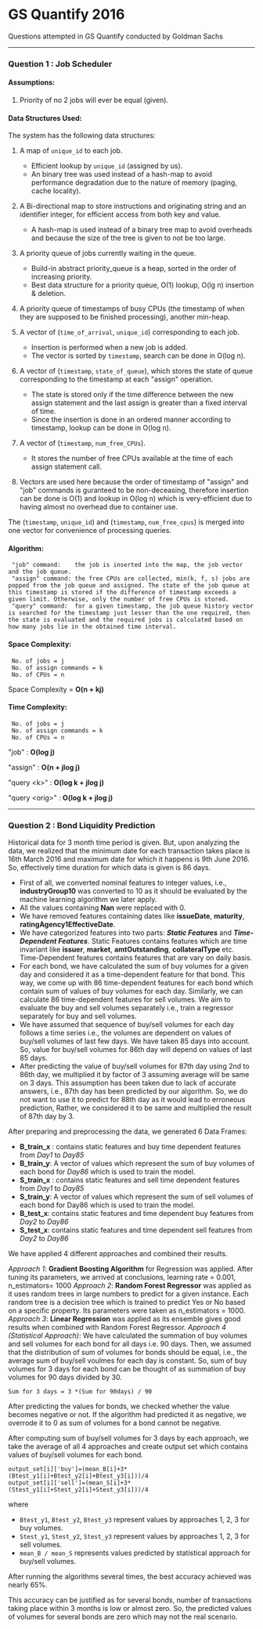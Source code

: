 # GS Quantify 2016
Questions attempted in GS Quantify conducted by Goldman Sachs

--------

### Question 1 : Job Scheduler

#### Assumptions:
1. Priority of no 2 jobs will ever be equal (given).

#### Data Structures Used:
The system has the following data structures:
1. A map of `unique_id` to each job.
	* Efficient lookup by `unique_id` (assigned by us).
	* An binary tree was used instead of a hash-map to avoid performance degradation due to the nature of memory (paging, cache locality).

2. A Bi-directional map to store instructions and originating string and an identifier integer, for efficient access from both key and value.
   	* A hash-map is used instead of a binary tree map to avoid overheads and because the size of the tree is given to not be too large. 
3. A priority queue of jobs currently waiting in the queue.
	* Build-in abstract priority_queue is a heap, sorted in the order of increasing priority.
 	* Best data structure for a priority queue, O(1) lookup, O(lg n) insertion & deletion.
4. A priority queue of timestamps of busy CPUs (the timestamp of when they are supposed to be finished processing), another min-heap.
5. A vector of (`time_of_arrival`, `unique_id`) corresponding to each job.
 	* Insertion is performed when a new job is added.
 	* The vector is sorted by `timestamp`, search can be done in O(log n).
6. A vector of (`timestamp`, `state_of_queue`), which stores the state of queue corresponding to the timestamp at each "assign" operation.
 	* The state is stored only if the time difference between the new assign statement and the last assign is greater than a fixed interval of time.
 	* Since the insertion is done in an ordered manner according to timestamp, lookup can be done in O(log n). 
7. A vector of (`timestamp`, `num_free_CPUs`).
 	* It stores the number of free CPUs available at the time of each assign statement call.
8. Vectors are used here because the order of timestamp of "assign" and "job" commands is guranteed to be non-deceasing, therefore insertion can be done is O(1) and lookup in O(log n) which is very-efficient due to having almost no overhead due to container use.

The (`timestamp`, `unique_id`) and (`timestamp`, `num_free_cpus`) is merged into one vector for convenience of processing queries.

#### Algorithm:
	 "job" command:    the job is inserted into the map, the job vector and the job queue.
	 "assign" command: the free CPUs are collected, min(k, f, s) jobs are popped from the job queue and assigned. The state of the job queue at this timestamp is stored if the difference of timestamp exceeds a given limit. Otherwise, only the number of free CPUs is stored.
	 "query" command:  for a given timestamp, the job queue history vector is searched for the timestamp just lesser than the one required, then the state is evaluated and the required jobs is calculated based on how many jobs lie in the obtained time interval.

#### Space Complexity:
	 No. of jobs = j
	 No. of assign commands = k
	 No. of CPUs = n
	
Space Complexity = **O(n + kj)**

#### Time Complexity:
	 No. of jobs = j
	 No. of assign commands = k
	 No. of CPUs = n

"job" : **O(log j)**

"assign" : **O(n + jlog j)**

"query \<k\>" : **O(log k + jlog j)**

"query \<orig\>" : **O(log k + jlog j)**

--------

### Question 2 : Bond Liquidity Prediction

Historical data for 3 month time period is given. But, upon analyzing the data, we realized that the minimum date for each transaction takes place is 16th March 2016 and maximum date for which it happens is 9th June 2016. So, effectively time duration for which data is given is 86 days.

* First of all, we converted nominal features to integer values, i.e., **industryGroup10** was
converted to 10 as it should be evaluated by the machine learning algorithm we later apply.
* All the values containing **Nan** were replaced with 0.
* We have removed features containing dates like **issueDate**, **maturity**, **ratingAgency1EffectiveDate**.
* We have categorized features into two parts: ***Static Features*** and ***Time-Dependent Features***. Static Features contains features which are time invariant like **issuer**, **market**, **amtOutstanding**, **collateralType** etc. Time-Dependent features contains features that are vary on daily basis.
* For each bond, we have calculated the sum of buy volumes for a given day and considered it as a time-dependent feature for that bond. This way, we come up with 86 time-dependent features for each bond which contain sum of values of buy volumes for each day. Similarly, we can calculate 86 time-dependent features for sell volumes. We aim to evaluate the buy and sell volumes separately i.e., train a regressor separately for buy and sell volumes.
* We have assumed that sequence of buy/sell volumes for each day follows a time series i.e., the volumes are dependent on values of buy/sell volumes of last few days. We have taken 85 days into account. So, value for buy/sell volumes for 86th day will depend on values of last 85 days.
* After predicting the value of buy/sell volumes for 87th day using 2nd to 86th day, we multiplied it by factor of 3 assuming average will be same on 3 days. This assumption has been taken due to lack of accurate answers, i.e., 87th day has been predicted by our algorithm. So, we do not want to use it to predict for 88th day as it would lead to erroneous prediction, Rather, we considered it to be same and multiplied the result of 87th day by 3.

After preparing and preprocessing the data, we generated 6 Data Frames:

* **B_train_x** : contains static features and buy time dependent features from *Day1* to *Day85*
* **B_train_y**: A vector of values which represent the sum of buy volumes of each bond for *Day86* which is used to train the model.
* **S_train_x** : contains static features and sell time dependent features from *Day1* to *Day85*
* **S_train_y**: A vector of values which represent the sum of sell volumes of each bond for Day86 which is used to train the model.
* **B_test_x**: contains static features and time dependent buy features from *Day2* to *Day86*
* **S_test_x**: contains static features and time dependent sell features from *Day2* to *Day86*

We have applied 4 different approaches and combined their results.

*Approach 1*: **Gradient Boosting Algorithm** for Regression was applied. After tuning its parameters, we arrived at conclusions, learning rate = 0.001, n_estimators= 1000
*Approach 2*: **Random Forest Regressor** was applied as it uses random trees in large numbers to predict for a given instance. Each random tree is a decision tree which is trained to predict Yes or No based on a specific property. Its parameters were taken as n_estimators = 1000.
*Approach 3*: **Linear Regression** was applied as its ensemble gives good results when combined with Random Forest Regressor.
*Approach 4 (Statistical Approach)*: We have calculated the summation of buy volumes and sell volumes for each bond for all days i.e. 90 days. Then, we assumed that the distribution of sum of volumes for bonds should be equal, i.e., the average sum of buy/sell voulmes for each day is constant. So, sum of buy volumes for 3 days for each bond can be thought of as summation of buy volumes for 90 days divided by 30.

```
Sum for 3 days = 3 *(Sum for 90days) / 90
```
After predicting the values for bonds, we checked whether the value becomes negative or not. If the algorithm had predicted it as negative, we overrode it to 0 as sum of volumes for a bond cannot be negative.

After computing sum of buy/sell volumes for 3 days by each approach, we take the average of all 4
approaches and create output set which contains values of buy/sell volumes for each bond.

```
output_set[i]['buy']=(mean_B[i]+3*(Btest_y1[i]+Btest_y2[i]+Btest_y3[i]))/4
output_set[i]['sell']=(mean_S[i]+3*(Stest_y1[i]+Stest_y2[i]+Stest_y3[i]))/4
```
where 	
* `Btest_y1`, `Btest_y2`, `Btest_y3` represent values by approaches 1, 2, 3 for buy volumes.
* `Stest_y1`, `Stest_y2`, `Stest_y3` represent values by approaches 1, 2, 3 for sell volumes.
* `mean_B / mean_S` represents values predicted by statistical approach for buy/sell volumes.

After running the algorithms several times, the best accuracy achieved was nearly 65%. 

This accuracy can be justified as for several bonds, number of transactions taking place within 3 months is low or almost zero. So, the predicted values of volumes for several bonds are zero which may not the real scenario.


